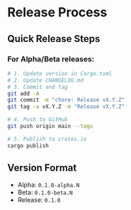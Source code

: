 # Release Process

## Quick Release Steps

### For Alpha/Beta releases:
```bash
# 1. Update version in Cargo.toml
# 2. Update CHANGELOG.md
# 3. Commit and tag
git add -A
git commit -m "chore: Release vX.Y.Z"
git tag -a vX.Y.Z -m "Release vX.Y.Z"

# 4. Push to GitHub
git push origin main --tags

# 5. Publish to crates.io
cargo publish
```

## Version Format
- Alpha: `0.1.0-alpha.N`
- Beta: `0.1.0-beta.N`
- Release: `0.1.0`